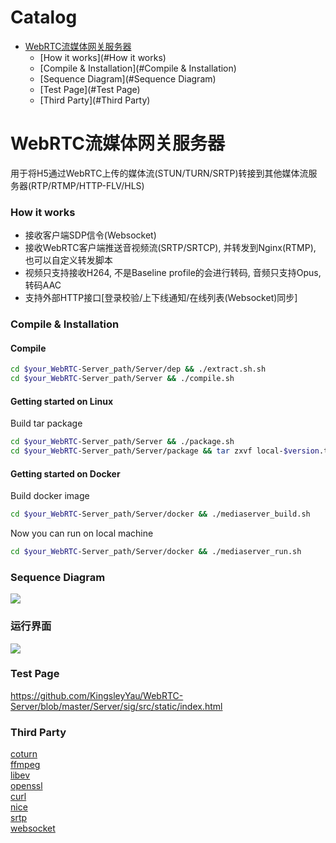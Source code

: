 Catalog
=================

   * [WebRTC流媒体网关服务器](#WebRTC流媒体网关服务器)
   		* [How it works](#How it works)
   		* [Compile & Installation](#Compile & Installation)
   		* [Sequence Diagram](#Sequence Diagram)
   		* [Test Page](#Test Page)
      * [Third Party](#Third Party)
      
      
# WebRTC流媒体网关服务器
用于将H5通过WebRTC上传的媒体流(STUN/TURN/SRTP)转接到其他媒体流服务器(RTP/RTMP/HTTP-FLV/HLS)

### How it works
- 接收客户端SDP信令(Websocket)
- 接收WebRTC客户端推送音视频流(SRTP/SRTCP), 并转发到Nginx(RTMP), 也可以自定义转发脚本
- 视频只支持接收H264, 不是Baseline profile的会进行转码, 音频只支持Opus, 转码AAC
- 支持外部HTTP接口[登录校验/上下线通知/在线列表(Websocket)同步]

### Compile & Installation
#### Compile
```bash
cd $your_WebRTC-Server_path/Server/dep && ./extract.sh.sh
cd $your_WebRTC-Server_path/Server && ./compile.sh
```

#### Getting started on Linux
Build tar package
```bash
cd $your_WebRTC-Server_path/Server && ./package.sh
cd $your_WebRTC-Server_path/Server/package && tar zxvf local-$version.tar.gz && cd local && ./install.sh
```

#### Getting started on Docker
Build docker image
```bash
cd $your_WebRTC-Server_path/Server/docker && ./mediaserver_build.sh
```
Now you can run on local machine
```bash
cd $your_WebRTC-Server_path/Server/docker && ./mediaserver_run.sh
```

### Sequence Diagram
![](https://github.com/KingsleyYau/WebRTC-Server/blob/master/Server/doc/MediaServer_Call_Sequence.png?raw=true)

### 运行界面
![](https://github.com/KingsleyYau/WebRTC-Server/blob/master/demo.png?raw=true)

### Test Page
https://github.com/KingsleyYau/WebRTC-Server/blob/master/Server/sig/src/static/index.html

### Third Party
[coturn](https://github.com/coturn/coturn)</br>
[ffmpeg](https://www.ffmpeg.org/)</br>
[libev](http://software.schmorp.de/pkg/libev.html)</br>
[openssl](https://www.openssl.org/)</br>
[curl](https://curl.haxx.se/)</br>
[nice](https://github.com/libnice/libnice)</br>
[srtp](https://github.com/cisco/libsrtp)</br>
[websocket](https://github.com/zaphoyd/websocketpp)</br>